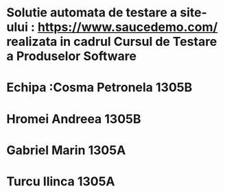 # Solutie automata de testare a site-ului : https://www.saucedemo.com/ realizata in cadrul Cursul de Testare a Produselor Software
# Echipa :Cosma Petronela 1305B
#         Hromei Andreea 1305B
#         Gabriel Marin 1305A
#         Turcu Ilinca 1305A
